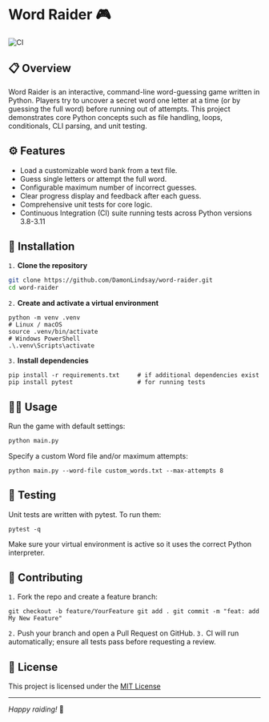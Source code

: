 # Word Raider 🎮
![CI](https://github.com/DamonLindsay/word-raider/actions/workflows/python-app.yml/badge.svg)

## 📋 Overview

Word Raider is an interactive, command-line word-guessing game written in Python. Players try to uncover a secret word one letter at a time (or by guessing the full word) before running out of attempts. This project demonstrates core Python concepts such as file handling, loops, conditionals, CLI parsing, and unit testing.

## ⚙️ Features
- Load a customizable word bank from a text file.
- Guess single letters or attempt the full word.
- Configurable maximum number of incorrect guesses.
- Clear progress display and feedback after each guess.
- Comprehensive unit tests for core logic.
- Continuous Integration (CI) suite running tests across Python versions 3.8-3.11

## 🚀 Installation
`1.` **Clone the repository**
```bash
git clone https://github.com/DamonLindsay/word-raider.git
cd word-raider
```
`2.` **Create and activate a virtual environment**
```
python -m venv .venv
# Linux / macOS
source .venv/bin/activate
# Windows PowerShell   
.\.venv\Scripts\activate    

```
`3.` **Install dependencies**
```
pip install -r requirements.txt     # if additional dependencies exist
pip install pytest                  # for running tests
```

## 🏃‍♂️ Usage
Run the game with default settings:
```bash
python main.py
```
Specify a custom Word file and/or maximum attempts:
```
python main.py --word-file custom_words.txt --max-attempts 8
```

## 🧪 Testing
Unit tests are written with pytest.  To run them:
```
pytest -q
```
Make sure your virtual environment is active so it uses the correct Python interpreter.

## 🤝 Contributing
`1.` Fork the repo and create a feature branch:
```
git checkout -b feature/YourFeature git add . git commit -m "feat: add My New Feature"
```
`2.` Push your branch and open a Pull Request on GitHub.
`3.` CI will run automatically; ensure all tests pass before requesting a review.

## 📄 License
This project is licensed under the [MIT License](LICENSE)

---
*Happy raiding!* 🚀